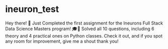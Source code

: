 # ineuron_test
Hey there! 🚀 Just Completed the first assignment for the Ineurons Full Stack Data Science Masters program! 🎓🐍 Solved all 10 questions, including 6 theory and 4 practical ones on Python classes. Check it out, and if you spot any room for improvement, give me a shout thank you! 
